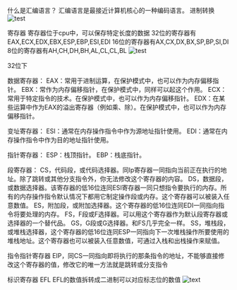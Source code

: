 什么是汇编语言？
汇编语言是最接近计算机核心的一种编码语言。
进制转换
![test](https://github.com/lmwzero/ctf_web/blob/master/%E7%AC%94%E8%AE%B0/QQ%E6%88%AA%E5%9B%BE20171116212400.png)

寄存器
寄存器位于cpu中，可以保存特定长度的数据
32位的寄存器有EAX,ECX,EDX,EBX,ESP,EBP,ESI,EDI
16位的寄存器有AX,CX,DX,BX,SP,BP,SI,DI
8位的寄存器有AH,CH,DH,BH,AL,CL,CL,BL
![test](https://github.com/lmwzero/ctf_web/blob/master/%E7%AC%94%E8%AE%B0/%E5%9B%BE%E7%89%872.png)

32位下

数据寄存器：
EAX：常用于进制运算，在保护模式中，也可以作为内存偏移指针。
EBX：常作为内存偏移指针，在保护模式中，同样可以起这个作用。
ECX：常用于特定指令的技术。在保护模式中，也可以作为内存偏移指针。
EDX：在某些运算中作为EAX的溢出寄存器（例如乘、除）。在保护模式中，也可以作为内存偏移指针。

变址寄存器：
ESI：通常在内存操作指令中作为源地址指针使用。
EDI：通常在内存操作指令中作为目的地址指针使用。

指针寄存器：
ESP：栈顶指针。
EBP：栈底指针。

段寄存器：
CS，代码段，或代码选择器。同Ip寄存器一同指向当前正在执行的地址。除了跳转或其他分支指令外，你无法修改这个寄存器的内容。
DS，数据段，或数据选择器。该寄存器的低16位连同ESI寄存器一同只想指令要执行的内存。所有的内存操作指令默认情况下都用它制定操作段或内存。这个寄存器可以被装入任意数值。
ES，附加段，或附加选择器。这个寄存器的低16位连同EDI一同指向指令将要处理的内存。
FS，F段或F选择器。可以用这个寄存器作为默认段寄存器或选择器的一个替代品。
GS，G段或G选择器。和FS几乎完全一样。
SS，堆栈段，或堆栈选择器，这个寄存器的低16位连同ESP一同指向下一次堆栈操作所要使用的堆栈地址。这个寄存器也可以被装入任意数值，可通过入栈和出栈操作来赋值。

指令指针寄存器
EIP，同CS一同指向即将执行的那条指令的地址，不能够直接修改这个寄存器的值，修改它的唯一方法就是跳转或分支指令

标识寄存器
EFL
EFL的数值拆转成二进制可以对应标志位的数值
![text](https://github.com/lmwzero/ctf_web/blob/master/%E7%AC%94%E8%AE%B0/1510670865(1).jpg)

